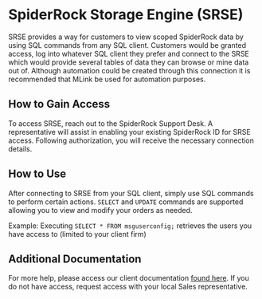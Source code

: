 # SpiderRock Storage Engine (SRSE)
SRSE provides a way for customers to view scoped SpiderRock data by using SQL commands from any SQL client. Customers would be granted access, log into whatever SQL client they prefer and connect to the SRSE which would provide several tables of data they can browse or mine data out of. Although automation could be created through this connection it is recommended that MLink be used for automation purposes. 

## How to Gain Access
To access SRSE, reach out to the SpiderRock Support Desk. A representative will assist in enabling your existing SpiderRock ID for SRSE access. Following authorization, you will receive the necessary connection details.

## How to Use
After connecting to SRSE from your SQL client, simply use SQL commands to perform certain actions. `SELECT` and `UPDATE` commands are supported allowing you to view and modify your orders as needed. 

Example: Executing `SELECT * FROM msguserconfig;` retrieves the users you have access to (limited to your client firm)

## Additional Documentation
For more help, please access our client documentation [found here](https://spiderrockplatform.atlassian.net/wiki/spaces/CD/pages/12288020/SRSE+Guides). If you do not have access, request access with your local Sales representative.
